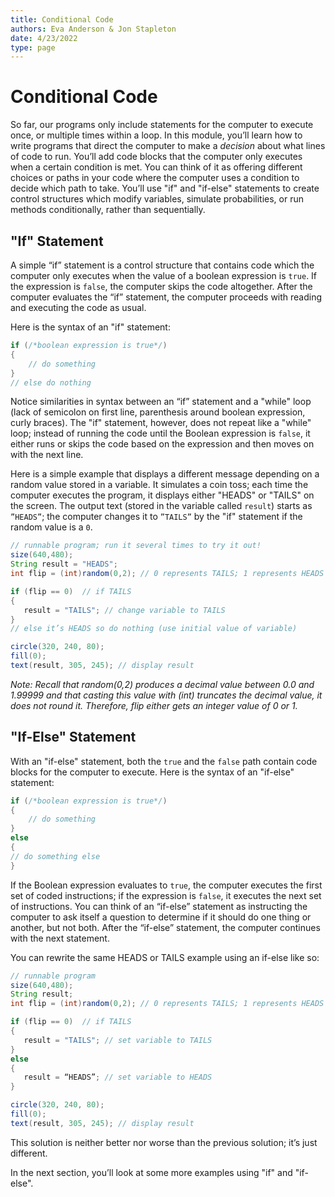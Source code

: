 ```yaml
---
title: Conditional Code
authors: Eva Anderson & Jon Stapleton
date: 4/23/2022
type: page
---
```


<!-- ::youtube[A video tutorial covering if and if-else statements]{#oXmKJ_tYg34} -->

# Conditional Code

So far, our programs only include statements for the computer to execute once, or multiple times within a loop. In this module, you’ll learn how to write programs that direct the computer to make a *decision* about what lines of code to run. You’ll add code blocks that the computer only executes when a certain condition is met. You can think of it as offering different choices or paths in your code where the computer uses a condition to decide which path to take. You’ll use "if" and "if-else" statements to create control structures which modify variables, simulate probabilities, or run methods conditionally, rather than sequentially.

## "If" Statement

A simple “if” statement is a control structure that contains code which the computer only executes when the value of a boolean expression is `true`. If the expression is `false`, the computer skips the code altogether. After the computer evaluates the “if” statement, the computer proceeds with reading and executing the code as usual.

Here is the syntax of an "if" statement:

```java
if (/*boolean expression is true*/)
{
	// do something
}
// else do nothing
```

Notice similarities in syntax between an “if” statement and a "while" loop (lack of semicolon on first line, parenthesis around boolean expression, curly braces). The "if" statement, however, does not repeat like a "while" loop; instead of running the code until the Boolean expression is `false`, it either runs or skips the code based on the expression and then moves on with the next line.

Here is a simple example that displays a different message depending on a random value stored in a variable. It simulates a coin toss; each time the computer executes the program, it displays either "HEADS" or "TAILS" on the screen. The output text (stored in the variable called `result`) starts as `”HEADS”`;  the computer changes it to `”TAILS”` by the "if" statement if the random value is a `0`.

```java
// runnable program; run it several times to try it out!
size(640,480);
String result = "HEADS";
int flip = (int)random(0,2); // 0 represents TAILS; 1 represents HEADS

if (flip == 0)	// if TAILS
{
   result = "TAILS"; // change variable to TAILS
}
// else it’s HEADS so do nothing (use initial value of variable)

circle(320, 240, 80);
fill(0);
text(result, 305, 245); // display result
```

*Note: Recall that random(0,2) produces a decimal value between 0.0 and 1.99999 and that casting this value with (int) truncates the decimal value, it does not round it. Therefore, flip either gets an integer value of  0 or 1.*

## "If-Else" Statement

With an "if-else" statement, both the `true` and the `false` path contain code blocks for the computer to execute. Here is the syntax of an "if-else" statement:

```java
if (/*boolean expression is true*/)
{
	// do something
}
else
{
// do something else
}
```

If the Boolean expression evaluates to `true`, the computer executes the first set of coded instructions; if the expression is `false`, it executes the next set of instructions. You can think of an “if-else” statement as instructing the computer to ask itself a question to determine if it should do one thing or another, but not both. After the “if-else” statement, the computer continues with the next statement.

You can rewrite the same HEADS or TAILS example using an if-else like so: 

```java
// runnable program
size(640,480);
String result;
int flip = (int)random(0,2); // 0 represents TAILS; 1 represents HEADS

if (flip == 0)	// if TAILS
{
   result = "TAILS"; // set variable to TAILS
}
else
{
   result = “HEADS”; // set variable to HEADS
}

circle(320, 240, 80);
fill(0);
text(result, 305, 245); // display result
```

This solution is neither better nor worse than the previous solution; it’s just different. 

In the next section, you’ll look at some more examples using "if" and "if-else".
